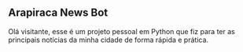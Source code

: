 ## Arapiraca News Bot

Olá visitante, esse é um projeto pessoal em Python que fiz para ter as principais notícias da minha cidade de forma rápida e prática. 
